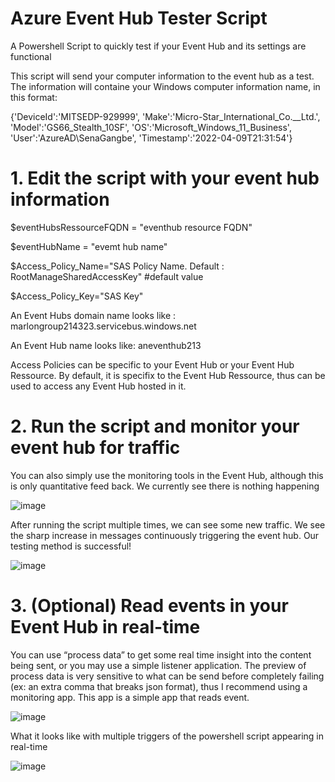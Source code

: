 # Azure Event Hub Tester Script
A Powershell Script to quickly test if your Event Hub and its settings are functional

This script will send your computer information to the event hub as a test. The information will containe your Windows computer information name, in this format:

{'DeviceId':'MITSEDP-929999', 'Make':'Micro-Star_International_Co.__Ltd.', 'Model':'GS66_Stealth_10SF', 'OS':'Microsoft_Windows_11_Business', 'User':'AzureAD\SenaGangbe', 'Timestamp':'2022-04-09T21:31:54'}

# 1. Edit the script with your event hub information

$eventHubsRessourceFQDN = "eventhub resource FQDN"
  
$eventHubName = "evemt hub name"
  
$Access_Policy_Name="SAS Policy Name. Default : RootManageSharedAccessKey" #default value
  
$Access_Policy_Key="SAS Key"
  
  
An Event Hubs domain name looks like : marlongroup214323.servicebus.windows.net
  
An Event Hub name looks like: aneventhub213
  
Access Policies can be specific to your Event Hub or your Event Hub Ressource. By default, it is specifix to the Event Hub Ressource, thus can be used to access any Event Hub hosted in it.

# 2. Run the script and monitor your event hub for traffic

You can also simply use the monitoring tools in the Event Hub, although this is only quantitative feed back.
We currently see there is nothing happening
 
![image](https://user-images.githubusercontent.com/84939562/162597764-5ed72346-5138-4d1c-81b9-ee2c2a5189d4.png)
  
 After running the script multiple times, we can see some new traffic. 
 We see the sharp increase in messages continuously triggering the event hub. Our testing method is successful!
  
![image](https://user-images.githubusercontent.com/84939562/162597777-5a22fae7-3442-4411-8279-cefc3458965d.png)

# 3. (Optional) Read events in your Event Hub in real-time
  
You can use “process data” to get some real time insight into the content being sent, or you may use a simple listener application. The preview of process data is very sensitive to what can be send before completely failing (ex: an extra comma that breaks json format), thus I recommend using a monitoring app. This app is a simple app that reads event.
  
 ![image](https://user-images.githubusercontent.com/84939562/162597803-6f3aeb1e-6b11-4553-85dc-c26036959265.png)

 What it looks like with multiple triggers of the powershell script appearing in real-time
  
  ![image](https://user-images.githubusercontent.com/84939562/162597811-05e79a2d-7fd8-4b20-a6c0-b30e5ebf780e.png)
